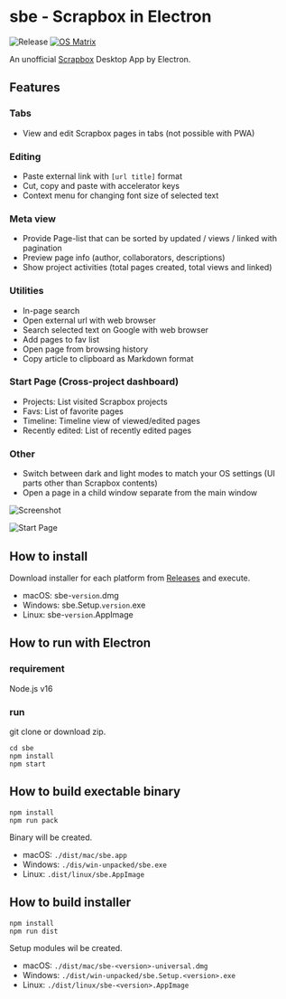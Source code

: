 # sbe - Scrapbox in Electron

![Release](https://github.com/kondoumh/sbe/workflows/Release/badge.svg)
[![OS Matrix](https://github.com/kondoumh/sbe/actions/workflows/ci.yml/badge.svg)](https://github.com/kondoumh/sbe/actions/workflows/ci.yml)

An unofficial [Scrapbox](https://scrapbox.io) Desktop App by Electron.

## Features
### Tabs
- View and edit Scrapbox pages in tabs (not possible with PWA)
### Editing
- Paste external link with `[url title]` format
- Cut, copy and paste with accelerator keys
- Context menu for changing font size of selected text
### Meta view
- Provide Page-list that can be sorted by updated / views / linked with pagination
- Preview page info (author, collaborators, descriptions)
- Show project activities (total pages created, total views and linked)
### Utilities
- In-page search
- Open external url with web browser
- Search selected text on Google with web browser
- Add pages to fav list
- Open page from browsing history
- Copy article to clipboard as Markdown format
### Start Page (Cross-project dashboard)
- Projects: List visited Scrapbox projects
- Favs: List of favorite pages
- Timeline: Timeline view of viewed/edited pages
- Recently edited: List of recently edited pages
### Other
- Switch between dark and light modes to match your OS settings (UI parts other than Scrapbox contents)
- Open a page in a child window separate from the main window

![Screenshot](https://i.gyazo.com/5314e24354451448a0cb2aee1315f986.gif)

![Start Page](https://i.gyazo.com/382c181109dda1f15970d7a7c95a22b0.png)

## How to install
Download installer for each platform from [Releases](https://github.com/kondoumh/sbe/releases) and execute.

- macOS: sbe-`version`.dmg
- Windows: sbe.Setup.`version`.exe
- Linux: sbe-`version`.AppImage

## How to run with Electron
### requirement
Node.js v16

### run
git clone or download zip.

```
cd sbe
npm install
npm start
```

## How to build exectable binary

```
npm install
npm run pack
```

Binary will be created.

- macOS: `./dist/mac/sbe.app`
- Windows: `./dis/win-unpacked/sbe.exe`
- Linux: `.dist/linux/sbe.AppImage`


## How to build installer

```
npm install
npm run dist
```

Setup modules wil be created.
- macOS: `./dist/mac/sbe-<version>-universal.dmg`
- Windows: `./dist/win-unpacked/sbe.Setup.<version>.exe`
- Linux: `./dist/linux/sbe-<version>.AppImage`
